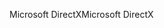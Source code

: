 <span data-ttu-id="3d4d1-101">Microsoft DirectX</span><span class="sxs-lookup"><span data-stu-id="3d4d1-101">Microsoft DirectX</span></span>